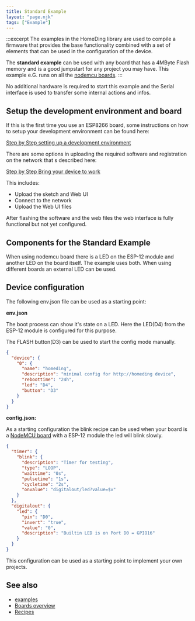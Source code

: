 ```yaml
---
title: Standard Example
layout: "page.njk"
tags: ["Example"]
---
```


:::excerpt
The examples in the HomeDing library are used to compile a firmware that provides the base functionality
combined with a set of elements that can be used in the configuration of the device.

The **standard example** can be used with any board that has a 4MByte Flash memory and is a good jumpstart for any project you may have.
This example e.G. runs on all the [nodemcu boards](/boards/nodemcu.md).
:::

No additional hardware is required to start this example and the Serial interface is used to transfer some internal actions and infos.


## Setup the development environment and board

If this is the first time you use an ESP8266 board, some instructions on how to setup your development environment can be found here:

[Step by Step setting up a development environment](/steps/arduinosetup.md)

There are some options in uploading the required software and registration on the network that s described here:

[Step by Step Bring your device to work](/steps/newdevice.md)

This includes: 

* Upload the sketch and Web UI
* Connect to the network
* Upload the Web UI files

After flashing the software and the web files the web interface is fully functional but not yet configured.


## Components for the Standard Example

When using nodemcu board there is a LED on the ESP-12 module and another LED on the board itself. The example uses both. When using different boards an external LED can be used.


## Device configuration

The following env.json file can be used as a starting point:

**env.json**

The boot process can show it's state on a LED. Here the LED(D4) from the ESP-12 module is configured for this purpose.

The FLASH button(D3) can be used to start the config mode manually.

``` json
{
  "device": {
    "0": {
      "name": "homeding",
      "description": "minimal config for http://homeding device",
      "reboottime": "24h",
      "led": "D4",
      "button": "D3"
    }
  }
}
```

**config.json:**

As a starting configuration the blink recipe can be used when your board is a
[NodeMCU board](/boards/nodemcu.md) with a ESP-12 module the led will blink slowly.

``` json
{
  "timer": {
    "blink": {
      "description": "Timer for testing",
      "type": "LOOP",
      "waittime": "0s",
      "pulsetime": "1s",
      "cycletime": "2s",
      "onvalue": "digitalout/led?value=$v"
    }
  },
  "digitalout": {
    "led": {
      "pin": "D0",
      "invert": "true",
      "value": "0",
      "description": "Builtin LED is on Port D0 = GPIO16"
    }
  }
}
```

This configuration can be used as a starting point to implement your own projects.

## See also

* [examples](/examples/index.md)
* [Boards overview](/boards/index.md)
* [Recipes](/recipes/index.md)
